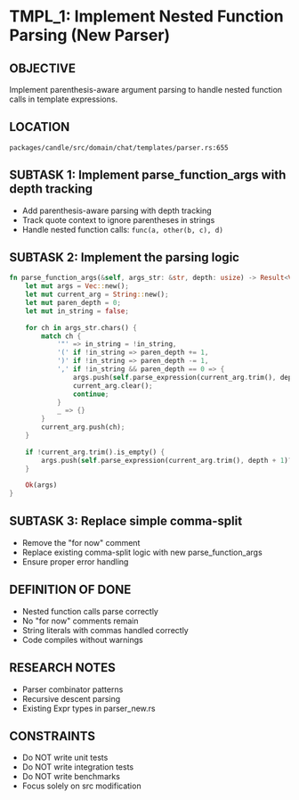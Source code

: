 # TMPL_1: Implement Nested Function Parsing (New Parser)

## OBJECTIVE
Implement parenthesis-aware argument parsing to handle nested function calls in template expressions.

## LOCATION
`packages/candle/src/domain/chat/templates/parser.rs:655`

## SUBTASK 1: Implement parse_function_args with depth tracking
- Add parenthesis-aware parsing with depth tracking
- Track quote context to ignore parentheses in strings
- Handle nested function calls: `func(a, other(b, c), d)`

## SUBTASK 2: Implement the parsing logic
```rust
fn parse_function_args(&self, args_str: &str, depth: usize) -> Result<Vec<Expr>> {
    let mut args = Vec::new();
    let mut current_arg = String::new();
    let mut paren_depth = 0;
    let mut in_string = false;
    
    for ch in args_str.chars() {
        match ch {
            '"' => in_string = !in_string,
            '(' if !in_string => paren_depth += 1,
            ')' if !in_string => paren_depth -= 1,
            ',' if !in_string && paren_depth == 0 => {
                args.push(self.parse_expression(current_arg.trim(), depth + 1)?);
                current_arg.clear();
                continue;
            }
            _ => {}
        }
        current_arg.push(ch);
    }
    
    if !current_arg.trim().is_empty() {
        args.push(self.parse_expression(current_arg.trim(), depth + 1)?);
    }
    
    Ok(args)
}
```

## SUBTASK 3: Replace simple comma-split
- Remove the "for now" comment
- Replace existing comma-split logic with new parse_function_args
- Ensure proper error handling

## DEFINITION OF DONE
- Nested function calls parse correctly
- No "for now" comments remain
- String literals with commas handled correctly
- Code compiles without warnings

## RESEARCH NOTES
- Parser combinator patterns
- Recursive descent parsing
- Existing Expr types in parser_new.rs

## CONSTRAINTS
- Do NOT write unit tests
- Do NOT write integration tests
- Do NOT write benchmarks
- Focus solely on src modification
